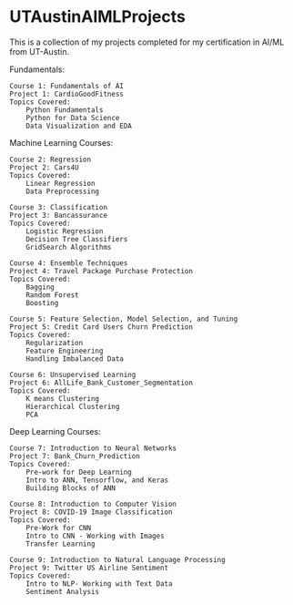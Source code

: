 # UTAustinAIMLProjects
This is a collection of my projects completed for my certification in AI/ML from UT-Austin.

Fundamentals:

    Course 1: Fundamentals of AI
    Project 1: CardioGoodFitness
    Topics Covered:
        Python Fundamentals 
        Python for Data Science 
        Data Visualization and EDA
        
Machine Learning Courses:

    Course 2: Regression
    Project 2: Cars4U
    Topics Covered:
        Linear Regression
        Data Preprocessing
        
    Course 3: Classification
    Project 3: Bancassurance
    Topics Covered:
        Logistic Regression
        Decision Tree Classifiers
        GridSearch Algorithms

    Course 4: Ensemble Techniques
    Project 4: Travel Package Purchase Protection
    Topics Covered:
        Bagging
        Random Forest
        Boosting
        
    Course 5: Feature Selection, Model Selection, and Tuning
    Project 5: Credit Card Users Churn Prediction
    Topics Covered:
        Regularization
        Feature Engineering
        Handling Imbalanced Data
        
    Course 6: Unsupervised Learning
    Project 6: AllLife_Bank_Customer_Segmentation
    Topics Covered:
        K means Clustering
        Hierarchical Clustering
        PCA

Deep Learning Courses:

    Course 7: Introduction to Neural Networks
    Project 7: Bank_Churn_Prediction
    Topics Covered:
        Pre-work for Deep Learning
        Intro to ANN, Tensorflow, and Keras
        Building Blocks of ANN

    Course 8: Introduction to Computer Vision
    Project 8: COVID-19 Image Classification
    Topics Covered:
        Pre-Work for CNN
        Intro to CNN - Working with Images
        Transfer Learning
        
    Course 9: Introduction to Natural Language Processing
    Project 9: Twitter US Airline Sentiment
    Topics Covered:
        Intro to NLP- Working with Text Data
        Sentiment Analysis
